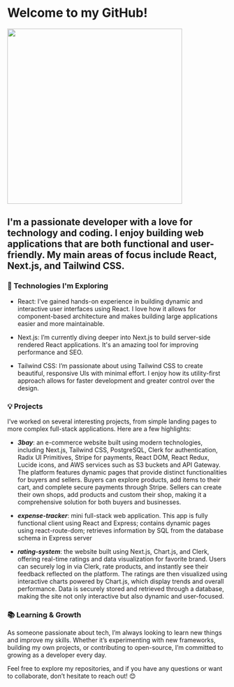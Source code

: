 # Welcome to my GitHub!

<img src="https://cdn.pixabay.com/photo/2024/04/27/14/08/ai-generated-8723825_1280.png" width="400" height="400">


## I'm a passionate developer with a love for technology and coding. I enjoy building web applications that are both functional and user-friendly. My main areas of focus include React, Next.js, and Tailwind CSS.

### 🚀 Technologies I'm Exploring
- React: I’ve gained hands-on experience in building dynamic and interactive user interfaces using React. I love how it allows for component-based architecture and makes building large applications easier and more maintainable.

- Next.js: I’m currently diving deeper into Next.js to build server-side rendered React applications. It's an amazing tool for improving performance and SEO.

- Tailwind CSS: I’m passionate about using Tailwind CSS to create beautiful, responsive UIs with minimal effort. I enjoy how its utility-first approach allows for faster development and greater control over the design.

### 💡 Projects
I’ve worked on several interesting projects, from simple landing pages to more complex full-stack applications. Here are a few highlights:

- ___3bay___: an e-commerce website built using modern technologies, including Next.js, Tailwind CSS, PostgreSQL, Clerk for authentication, Radix UI Primitives, Stripe for payments, React DOM, React Redux, Lucide icons, and AWS services such as S3 buckets and API Gateway. The platform features dynamic pages that provide distinct functionalities for buyers and sellers. Buyers can explore products, add items to their cart, and complete secure payments through Stripe. Sellers can create their own shops, add products and custom their shop, making it a comprehensive solution for both buyers and businesses.

- ___expense-tracker___: mini full-stack web application. This app is fully functional client using React and Express; contains dynamic pages using react-route-dom; retrieves information by
SQL from the database schema in Express server

- ___rating-system___: the website built using Next.js, Chart.js, and Clerk, offering real-time ratings and data visualization for favorite brand. Users can securely log in via Clerk, rate products, and instantly see their feedback reflected on the platform. The ratings are then visualized using interactive charts powered by Chart.js, which display trends and overall performance. Data is securely stored and retrieved through a database, making the site not only interactive but also dynamic and user-focused.

### 📚 Learning & Growth
As someone passionate about tech, I’m always looking to learn new things and improve my skills. Whether it’s experimenting with new frameworks, building my own projects, or contributing to open-source, I’m committed to growing as a developer every day.

Feel free to explore my repositories, and if you have any questions or want to collaborate, don’t hesitate to reach out! 😊
